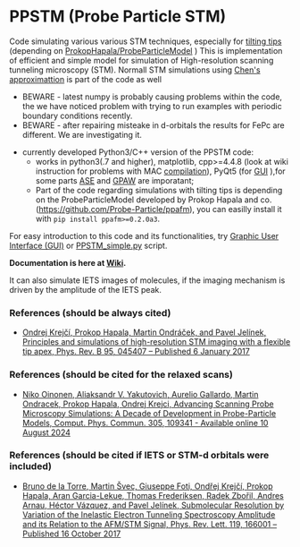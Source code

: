 # PPSTM (Probe Particle STM)
Code simulating various various STM techniques, especially for [tilting tips](https://pubs.acs.org/doi/10.1021/ja204624g) (depending on [ProkopHapala/ProbeParticleModel](https://github.com/ProkopHapala/ProbeParticleModel) )
This is implementation of efficient and simple model for simulation of High-resolution scanning tunneling microscopy (STM).
Normall STM simulations using [Chen's approximattion](https://journals.aps.org/prb/abstract/10.1103/PhysRevB.42.8841) is part of the code as well

- BEWARE - latest numpy is probably causing problems within the code, the we have noticed problem with trying to run examples with periodic boundary conditions recently.
- BEWARE - after repairing misteake in d-orbitals the results for FePc are different. We are investigating it.

* currently developed Python3/C++ version of the PPSTM code:
  * works in python3(.7 and higher), matplotlib, cpp>=4.4.8 (look at wiki instruction for problems with MAC [compilation](https://github.com/Probe-Particle/PPSTM/wiki#compilation-and-overview)), PyQt5 (for [GUI](https://github.com/Probe-Particle/PPSTM/wiki#GUI-for-PPSTM-code) ),for some parts [ASE](https://wiki.fysik.dtu.dk/ase/) and [GPAW](https://wiki.fysik.dtu.dk/gpaw/) are imporatant;
  * Part of the code regarding simulations with tilting tips is depending on the ProbeParticleModel developed by Prokop Hapala and co. (https://github.com/Probe-Particle/ppafm), you can easilly install it with ```pip install ppafm>=0.2.0a3```.

For easy introduction to this code and its functionalities, try [Graphic User Interface (GUI)](https://github.com/Probe-Particle/PPSTM/wiki#GUI-for-PPSTM-code) or [PPSTM_simple.py](https://github.com/Probe-Particle/PPSTM/wiki#ppstm_simplepy) script.

**Documentation is here at [Wiki](https://github.com/Probe-Particle/PPSTM/wiki).**

It can also simulate IETS images of molecules, if the imaging mechanism is driven by the amplitude of the IETS peak.

### References (should be always cited)
* [Ondrej Krejčí, Prokop Hapala, Martin Ondráček, and Pavel Jelínek, Principles and simulations of high-resolution STM imaging with a flexible tip apex, Phys. Rev. B 95, 045407 – Published 6 January 2017 ](https://journals.aps.org/prb/abstract/10.1103/PhysRevB.95.045407) 

### References (should be cited for the relaxed scans)
* [Niko Oinonen, Aliaksandr V. Yakutovich, Aurelio Gallardo, Martin Ondracek, Prokop Hapala, Ondrej Krejci, Advancing Scanning Probe Microscopy Simulations: A Decade of Development in Probe-Particle Models, Comput. Phys. Commun. 305, 109341 - Available online 10 August 2024](https://doi.org/10.1016/j.cpc.2024.109341)

### References (should be cited if IETS or STM-d orbitals were included) 
* [Bruno de la Torre, Martin Švec, Giuseppe Foti, Ondřej Krejčí, Prokop Hapala, Aran Garcia-Lekue, Thomas Frederiksen, Radek Zbořil, Andres Arnau, Héctor Vázquez, and Pavel Jelínek, Submolecular Resolution by Variation of the Inelastic Electron Tunneling Spectroscopy Amplitude and its Relation to the AFM/STM Signal, Phys. Rev. Lett. 119, 166001 – Published 16 October 2017](https://journals.aps.org/prl/abstract/10.1103/PhysRevLett.119.166001)

